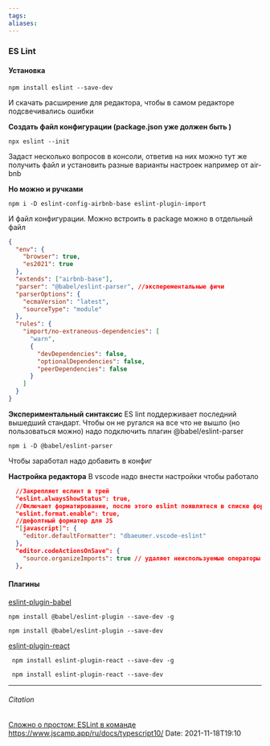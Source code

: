 ```yaml
---
tags: 
aliases: 
---
```

### ES Lint
#### Установка
```
npm install eslint --save-dev
```
И скачать расширение для редактора, чтобы в самом редакторе подсвечивались ошибки

**Создать файл конфигурации (package.json уже должен быть )**
```
npx eslint --init
```
Задаст несколько вопросов в консоли, ответив на них можно тут же получить файл и установить разные варианты настроек например от air-bnb

**Но можно и ручками**
```
npm i -D eslint-config-airbnb-base eslint-plugin-import
```

И файл конфигурации. Можно встроить в package можно в отдельный файл
```json
{
  "env": {
    "browser": true,
    "es2021": true
  },
  "extends": ["airbnb-base"],
  "parser": "@babel/eslint-parser", //эксперементальные фичи
  "parserOptions": {
    "ecmaVersion": "latest",
    "sourceType": "module"
  },
  "rules": {
    "import/no-extraneous-dependencies": [
      "warn",
      {
        "devDependencies": false,
        "optionalDependencies": false,
        "peerDependencies": false
      }
    ]
  }
}
```

**Экспериментальный синтаксис**
ES lint поддерживает последний вышедший стандарт. Чтобы он не ругался на все что не вышло (но пользоваться можно) надо подключить плагин @babel/eslint-parser
```
npm i -D @babel/eslint-parser
```
Чтобы заработал надо добавить в конфиг

**Настройка редактора**
В vscode надо внести настройки чтобы работало
```json
  //Закрепляет еслинт в трей
  "eslint.alwaysShowStatus": true,
  //Фключает форматирование, после этого eslint появлятеся в списке форматеров
  "eslint.format.enable": true,
  //дефолтный форматер для JS
  "[javascript]": {
    "editor.defaultFormatter": "dbaeumer.vscode-eslint"
  },
  "editor.codeActionsOnSave": {
    "source.organizeImports": true // удаляет неиспользуемые операторы import и расположит сверху импорты с глобальными путями
  },
```

#### Плагины
[eslint-plugin-babel](https://github.com/babel/eslint-plugin-babel)
``` 
npm install @babel/eslint-plugin --save-dev -g
```
``` 
npm install @babel/eslint-plugin --save-dev
```

[eslint-plugin-react](https://www.npmjs.com/package/eslint-plugin-react)
```
 npm install eslint-plugin-react --save-dev -g
```

```
 npm install eslint-plugin-react --save-dev
```

---
###### Citation
[Сложно о простом: ESLint в команде](https://habr.com/ru/post/322550/)
<https://www.jscamp.app/ru/docs/typescript10/>
Date: 2021-11-18T19:10
